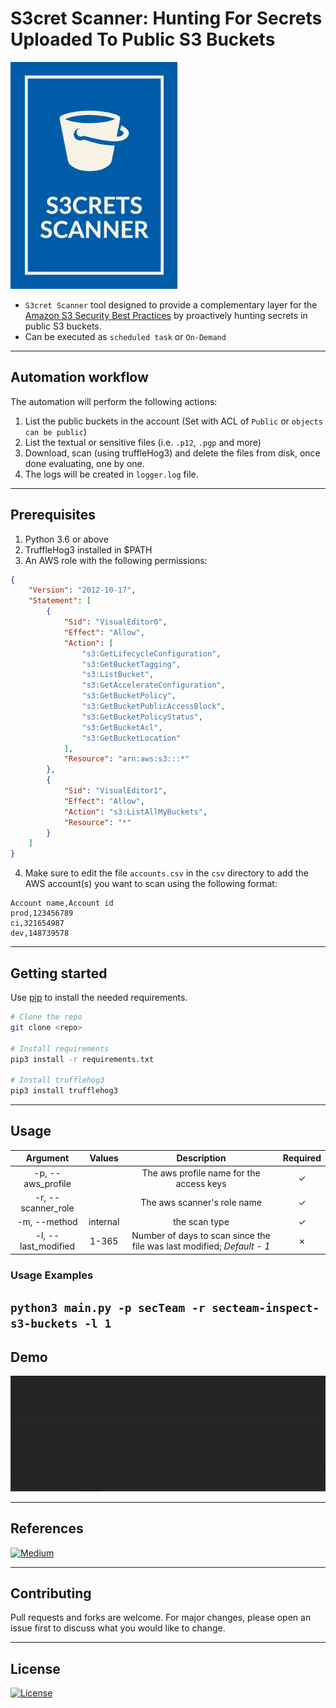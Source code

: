 # S3cret Scanner: Hunting For Secrets Uploaded To Public S3 Buckets

![](DOCS/logo.png)

* `S3cret Scanner` tool designed to provide a complementary layer for the [Amazon S3 Security Best Practices](https://docs.aws.amazon.com/AmazonS3/latest/userguide/security-best-practices.html) by proactively hunting secrets in public S3 buckets.
* Can be executed as `scheduled task` or `On-Demand`

-----
## Automation workflow
The automation will perform the following actions:
1. List the public buckets in the account (Set with ACL of `Public` or `objects can be public`)
2. List the textual or sensitive files (i.e. `.p12`, `.pgp` and more)
3. Download, scan (using truffleHog3) and delete the files from disk, once done evaluating, one by one.
4. The logs will be created in `logger.log` file.
-----
## Prerequisites
1. Python 3.6 or above
2. TruffleHog3 installed in $PATH
3. An AWS role with the following permissions:

```json
{
    "Version": "2012-10-17",
    "Statement": [
        {
            "Sid": "VisualEditor0",
            "Effect": "Allow",
            "Action": [
                "s3:GetLifecycleConfiguration",
                "s3:GetBucketTagging",
                "s3:ListBucket",
                "s3:GetAccelerateConfiguration",
                "s3:GetBucketPolicy",
                "s3:GetBucketPublicAccessBlock",
                "s3:GetBucketPolicyStatus",
                "s3:GetBucketAcl",
                "s3:GetBucketLocation"
            ],
            "Resource": "arn:aws:s3:::*"
        },
        {
            "Sid": "VisualEditor1",
            "Effect": "Allow",
            "Action": "s3:ListAllMyBuckets",
            "Resource": "*"
        }
    ]
}
```

4. Make sure to edit the file `accounts.csv` in the `csv` directory to add the AWS account(s) you want to scan using the following format:
```csv
Account name,Account id
prod,123456789
ci,321654987
dev,148739578
```
-----

## Getting started

Use [pip](https://pip.pypa.io/en/stable/) to install the needed requirements.

```bash
# Clone the repo
git clone <repo>

# Install requirements
pip3 install -r requirements.txt

# Install trufflehog3
pip3 install trufflehog3
```
-----
## Usage

| Argument | Values | Description| Required|
| :---: | :---: | :---: | :---: |
| -p, --aws_profile |  | The aws profile name for the access keys | &check;
| -r, --scanner_role |  | The aws scanner\'s role name | &check;
| -m, --method | internal |the scan type | &check;
| -l, --last_modified |  1-365 | Number of days to scan since the file was last modified; _Default - 1_| &cross;


### Usage Examples
`python3 main.py -p secTeam -r secteam-inspect-s3-buckets -l 1`
-----
## Demo

![](DOCS/scanner_gif.gif)

-----
## References
 [![Medium](https://img.shields.io/badge/Medium-12100E?style=for-the-badge&logo=medium&logoColor=white)](https://medium.com/@hareleilon/hunting-after-secrets-accidentally-uploaded-to-public-s3-buckets-7e5bbbb80097)


-----
## Contributing
Pull requests and forks are welcome. For major changes, please open an issue first to discuss what you would like to change.

------
## License
[![License](https://img.shields.io/badge/License-Apache_2.0-blue.svg)](https://opensource.org/licenses/Apache-2.0)
